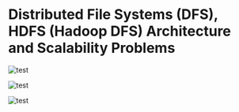 # Distributed File Systems (DFS), HDFS (Hadoop DFS) Architecture and Scalability Problems

![test](kk.jpg)

![test](/home/max/PycharmProjects/BigData-DataEngineers/Images/1_Big_Data_Essentials/Week_1/kk.jpg)

![test](../BigData-DataEngineers/Images/1_Big_Data_Essentials/Week_1/kk.jpg)